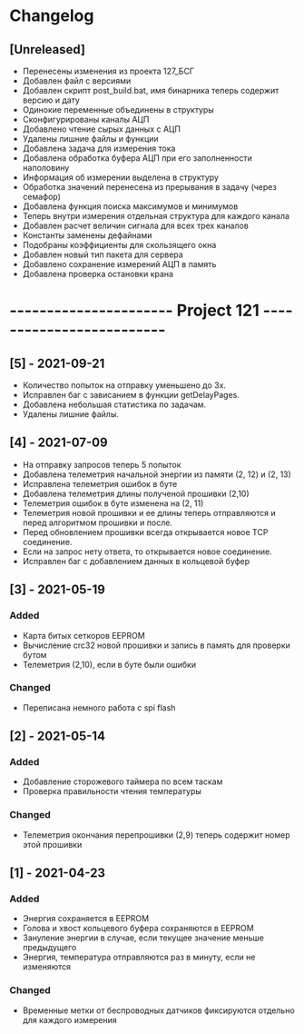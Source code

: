 # Changelog

## [Unreleased]
- Перенесены изменения из проекта 127_БСГ
- Добавлен файл с версиями
- Добавлен скрипт post_build.bat, имя бинарника теперь содержит версию и дату
- Одинокие переменные объединены в структуры
- Сконфигурированы каналы АЦП
- Добавлено чтение сырых данных с АЦП
- Удалены лишние файлы и функции
- Добавлена задача для измерения тока
- Добавлена обработка буфера АЦП при его заполненности наполовину
- Информация об измерении выделена в структуру
- Обработка значений перенесена из прерывания в задачу (через семафор)
- Добавлена функция поиска максимумов и минимумов
- Теперь внутри измерения отдельная структура для каждого канала
- Добавлен расчет величин сигнала для всех трех каналов
- Константы заменены дефайнами
- Подобраны коэффициенты для скользящего окна
- Добавлен новый тип пакета для сервера
- Добавлено сохранение измерений АЦП в память
- Добавлена проверка остановки крана

# ---------------------- Project 121 -------------------------

## [5] - 2021-09-21
- Количество попыток на отправку уменьшено до 3х.
- Исправлен баг с зависанием в функции getDelayPages.
- Добавлена небольшая статистика по задачам.
- Удалены лишние файлы.

## [4] - 2021-07-09
- На отправку запросов теперь 5 попыток
- Добавлена телеметрия начальной энергии из памяти (2, 12) и (2, 13)
- Исправлена телеметрия ошибок в буте
- Добавлена телеметрия длины полученой прошивки (2,10)
- Телеметрия ошибок в буте изменена на (2, 11)
- Телеметрия новой прошивки и ее длины теперь отправляются и перед алгоритмом прошивки и после.
- Перед обновлением прошивки всегда открывается новое TCP соединение.
- Если на запрос нету ответа, то открывается новое соединение.
- Исправлен баг с добавлением данных в кольцевой буфер

## [3] - 2021-05-19
### Added
- Карта битых сеткоров EEPROM
- Вычисление crc32 новой прошивки и запись в память для проверки бутом
- Телеметрия (2,10), если в буте были ошибки
### Changed
- Переписана немного работа с spi flash

## [2] - 2021-05-14
### Added
- Добавление сторожевого таймера по всем таскам
- Проверка правильности чтения температуры
### Changed
- Телеметрия окончания перепрошивки (2,9) теперь содержит номер этой прошивки

## [1] - 2021-04-23
### Added
- Энергия сохраняется в EEPROM
- Голова и хвост кольцевого буфера сохраняются в EEPROM
- Зануление энергии в случае, если текущее значение меньше предыдущего
- Энергия, температура отправляются раз в минуту, если не изменяются
### Changed
- Временные метки от беспроводных датчиков фиксируются отдельно для каждого измерения
